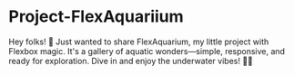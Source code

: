 # Project-FlexAquariium
Hey folks! 🌊 Just wanted to share FlexAquarium, my little project with Flexbox magic. It's a gallery of aquatic wonders—simple, responsive, and ready for exploration. Dive in and enjoy the underwater vibes! 🐠✨
